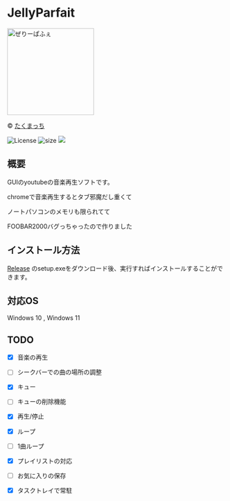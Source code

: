 # JellyParfait 

<img src="https://github.com/yurisi0212/JellyParfait/blob/master/JellyParfait/Resources/JellyParfait_alpha.png" width="200" alt="ぜりーぱふぇ"> 

© [たくまっち](https://twitter.com/xtakumatutix) 

<img src="https://img.shields.io/badge/license-GPL-brightgreen" alt="License"> <img src="https://img.shields.io/github/languages/code-size/yurisi0212/JellyParfait" alt="size"> <img src="https://img.shields.io/badge/Platform-Windows-green">

## 概要 

GUIのyoutubeの音楽再生ソフトです。 

chromeで音楽再生するとタブ邪魔だし重くて 

ノートパソコンのメモリも限られてて 

FOOBAR2000バグっちゃったので作りました
 
## インストール方法  

[Release](https://github.com/yurisi0212/JellyParfait/releases) のsetup.exeをダウンロード後、実行すればインストールすることができます。 

## 対応OS 

Windows 10 , Windows 11 

## TODO 

- [x] 音楽の再生
- [ ] シークバーでの曲の場所の調整
- [x] キュー
- [ ] キューの削除機能
- [x] 再生/停止
- [x] ループ
- [ ] 1曲ループ
- [x] プレイリストの対応
- [ ] お気に入りの保存
- [x] タスクトレイで常駐

